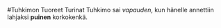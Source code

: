 #Tuhkimon Tuoreet Turinat
Tuhkimo sai *vapauden*, kun hänelle annettiin lahjaksi **puinen** korkokenkä.
